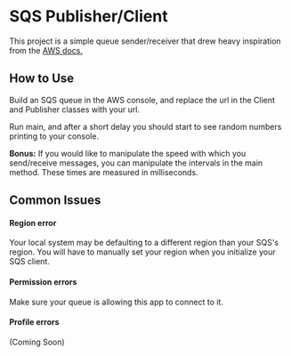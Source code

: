 # SQS Publisher/Client

This project is a simple queue sender/receiver that drew heavy inspiration from the [AWS docs.](https://github.com/awsdocs/aws-doc-sdk-examples/blob/master/java/example_code/sqs/src/main/java/aws/example/sqs/SendReceiveMessages.java)

## How to Use

Build an SQS queue in the AWS console, and replace the url in the Client and Publisher classes with your url.

Run main, and after a short delay you should start to see random numbers printing to your console. 

**Bonus:**
If you would like to manipulate the speed with which you send/receive messages, you can manipulate the intervals in 
the main method. These times are measured in milliseconds. 

## Common Issues

#### Region error

Your local system may be defaulting to a different region than your SQS's region. You will have to manually set your 
region when you initialize your SQS client.  

#### Permission errors

Make sure your queue is allowing this app to connect to it. 

#### Profile errors

(Coming Soon)


